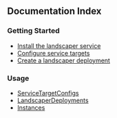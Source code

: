 <!--
SPDX-FileCopyrightText: 2022 "SAP SE or an SAP affiliate company and Gardener contributors"

SPDX-License-Identifier: Apache-2.0
-->

## Documentation Index

### Getting Started

- [Install the landscaper service](./gettingstarted/install-landscaper-service.md)
- [Configure service targets](./gettingstarted/configure-service-targets.md)
- [Create a landscaper deployment](./gettingstarted/create-landscaper-deployment.md)

### Usage

- [ServiceTargetConfigs](./usage/ServiceTargetConfigs.md)
- [LandscaperDeployments](./usage/LandscaperDeployments.md)
- [Instances](./usage/Instances.md)